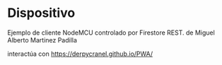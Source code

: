 # Dispositivo
Ejemplo de cliente NodeMCU controlado por Firestore REST. de Miguel Alberto Martinez Padilla 

interactúa con
https://derpycranel.github.io/PWA/